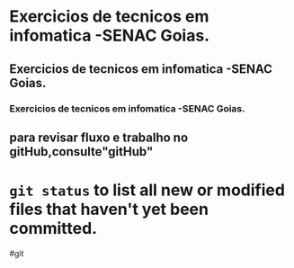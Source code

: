 # Exercicios  de tecnicos em infomatica -SENAC Goias.
## Exercicios  de tecnicos em infomatica -SENAC Goias.
### Exercicios  de tecnicos em infomatica -SENAC Goias.
## para revisar fluxo e trabalho no gitHub,consulte"gitHub"
# `git status` to list all new or modified files that haven't yet been committed.
#git 

